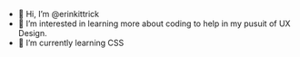 - 👋 Hi, I’m @erinkittrick
- 👀 I’m interested in learning more about coding to help in my pusuit of UX Design. 
- 🌱 I’m currently learning CSS

<!---
erinkittrick/erinkittrick is a ✨ special ✨ repository because its `README.md` (this file) appears on your GitHub profile.
You can click the Preview link to take a look at your changes.
--->

